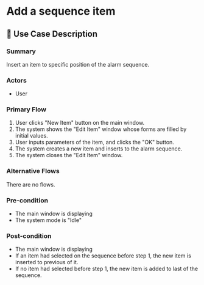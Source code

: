 # Add a sequence item

## 💬 Use Case Description

### Summary

Insert an item to specific position of the alarm sequence.

### Actors

* User

### Primary Flow

1. User clicks "New Item" button on the main window.
2. The system shows the "Edit Item" window whose forms are filled by initial values.
3. User inputs parameters of the item, and clicks the "OK" button.
4. The system creates a new item and inserts to the alarm sequence.
5. The system closes the "Edit Item" window.

### Alternative Flows

There are no flows.

### Pre-condition

* The main window is displaying
* The system mode is "Idle"

### Post-condition

* The main window is displaying
* If an item had selected on the sequence before step 1, the new item is inserted to previous of it.
* If no item had selected before step 1, the new item is added to last of the sequence.
